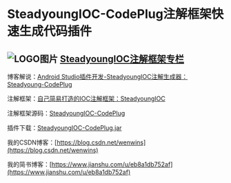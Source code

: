 # SteadyoungIOC-CodePlug注解框架快速生成代码插件

## ![LOGO图片](https://upload.jianshu.io/collections/images/1633997/%E4%B8%8B%E8%BD%BD.png?imageMogr2/auto-orient/strip|imageView2/1/w/240/h/240)  [SteadyoungIOC注解框架专栏](https://www.jianshu.com/c/3734b4eb3d17)

博客解说：[Android Studio插件开发-SteadyoungIOC注解生成器：Steadyoung-CodePlug](https://www.jianshu.com/p/dea6b3388709)

注解框架：[自己简易打造的IOC注解框架：SteadyoungIOC](https://www.jianshu.com/p/0c11f3f27ddc)

注解框架源码：[SteadyoungIOC-CodePlug](https://github.com/Steadyoung/SteadyoungIOC-CodePlug)

插件下载：[SteadyoungIOC-CodePlug.jar](https://raw.githubusercontent.com/Steadyoung/SteadyoungIOC-CodePlug/master/SteadyoungIOC-CodePlug.jar)

我的CSDN博客：[https://blog.csdn.net/wenwins](https://blog.csdn.net/wenwins)  

我的简书博客：[https://www.jianshu.com/u/eb8a1db752af](https://www.jianshu.com/u/eb8a1db752af)
